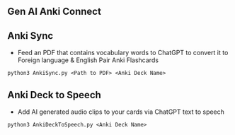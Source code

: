 ## Gen AI Anki Connect

## Anki Sync 
- Feed an PDF that contains vocabulary words to ChatGPT to convert it to Foreign language & English Pair Anki Flashcards

```
python3 AnkiSync.py <Path to PDF> <Anki Deck Name>
```

## Anki Deck to Speech
- Add AI generated audio clips to your cards via ChatGPT text to speech

```
python3 AnkiDeckToSpeech.py <Anki Deck Name>
```
